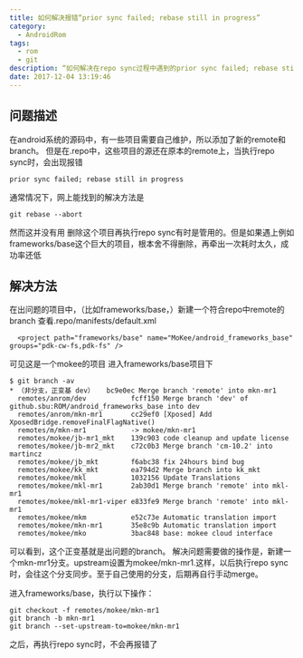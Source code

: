 ```yaml
---
title: 如何解决报错“prior sync failed; rebase still in progress”
category:
  - AndroidRom
tags:
  - rom
  - git
description: “如何解决在repo sync过程中遇到的prior sync failed; rebase still in progress错误。引起这类错误的原因可能是该项目由自己维护，同时又要与其他分支保持同步，所以在项目下执行了merge操作。而repo sync时，项目指向的位置并不是自己同步的那个。”
date: 2017-12-04 13:19:46
---
```

## 问题描述 ##
在android系统的源码中，有一些项目需要自己维护，所以添加了新的remote和branch。
但是在.repo中，这些项目的源还在原本的remote上，当执行repo sync时，会出现报错
```
prior sync failed; rebase still in progress
```
通常情况下，网上能找到的解决方法是
```
git rebase --abort
```
然而这并没有用
删除这个项目再执行repo sync有时是管用的。但是如果遇上例如frameworks/base这个巨大的项目，根本舍不得删除，再牵出一次耗时太久，成功率还低

## 解决方法 ##
在出问题的项目中，（比如frameworks/base，）新建一个符合repo中remote的branch
查看.repo/manifests/default.xml
```
  <project path="frameworks/base" name="MoKee/android_frameworks_base" groups="pdk-cw-fs,pdk-fs" />

```
可见这是一个mokee的项目
进入frameworks/base项目下
```
$ git branch -av
* （非分支，正变基 dev）   bc9e0ec Merge branch 'remote' into mkn-mr1
  remotes/anrom/dev           fcff150 Merge branch 'dev' of github.sbu:ROM/android_frameworks_base into dev
  remotes/anrom/mkn-mr1       cc29ef0 [Xposed] Add XposedBridge.removeFinalFlagNative()
  remotes/m/mkn-mr1           -> mokee/mkn-mr1
  remotes/mokee/jb-mr1_mkt    139c903 code cleanup and update license
  remotes/mokee/jb-mr2_mkt    c72c0b3 Merge branch 'cm-10.2' into martincz
  remotes/mokee/jb_mkt        f6abc38 fix 24hours bind bug
  remotes/mokee/kk_mkt        ea794d2 Merge branch into kk_mkt
  remotes/mokee/mkl           1032156 Update Translations
  remotes/mokee/mkl-mr1       2ab30d1 Merge branch 'remote' into mkl-mr1
  remotes/mokee/mkl-mr1-viper e833fe9 Merge branch 'remote' into mkl-mr1
  remotes/mokee/mkm           e52c73e Automatic translation import
  remotes/mokee/mkn-mr1       35e8c9b Automatic translation import
  remotes/mokee/mko           3bac848 base: mokee cloud interface
```
可以看到，这个正变基就是出问题的branch。
解决问题需要做的操作是，新建一个mkn-mr1分支。upstream设置为mokee/mkn-mr1.这样，以后执行repo sync时，会往这个分支同步。至于自己使用的分支，后期再自行手动merge。

进入frameworks/base，执行以下操作：
```
git checkout -f remotes/mokee/mkn-mr1
git branch -b mkn-mr1
git branch --set-upstream-to=mokee/mkn-mr1 
```
之后，再执行repo sync时，不会再报错了
